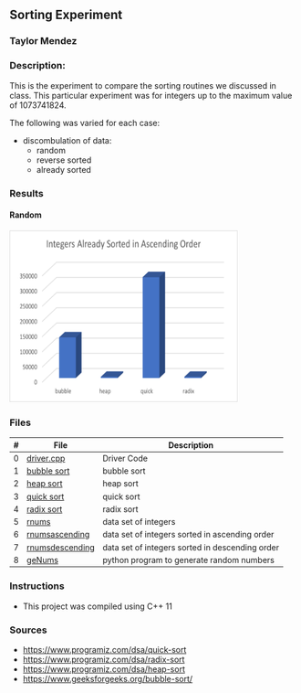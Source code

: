 ## Sorting Experiment
### Taylor Mendez 
### Description:

This is the experiment to compare the sorting routines
we discussed in class. This particular experiment was
for integers up to the maximum value of 1073741824.

The following was varied for each case:
- discombulation of data:
    - random
    - reverse sorted
    - already sorted

### Results
#### Random
<img src="Ascending.png" width="400" height="300">


### Files

|   #   | File                                   | Description                                                |
| :---: | --------------------------             | ---------------------------------------------------------- |
|   0   | [driver.cpp](./main.cpp)               | Driver Code                                                |
|   1   | [bubble sort](./bubbleSort.hpp)        | bubble sort                                                |
|   2   | [heap sort](./heapSort.hpp)            | heap sort                                                  |
|   3   | [quick sort](./quickSort.hpp)          | quick sort                                                 |
|   4   | [radix sort](./radixSort.hpp)          | radix sort                                                 |
|   5   | [rnums](./rnums.dat)                   | data set of integers                                       |
|   6   | [rnumsascending](./rnumsascending.dat) | data set of integers sorted in ascending order             |
|   7   | [rnumsdescending](./rnumsdescending)   | data set of integers sorted in descending order            |
|   8   | [geNums](./geNums.py)                  | python program to generate random numbers                  |


### Instructions

- This project was compiled using C++ 11

### Sources
- https://www.programiz.com/dsa/quick-sort
- https://www.programiz.com/dsa/radix-sort
- https://www.programiz.com/dsa/heap-sort
- https://www.geeksforgeeks.org/bubble-sort/
